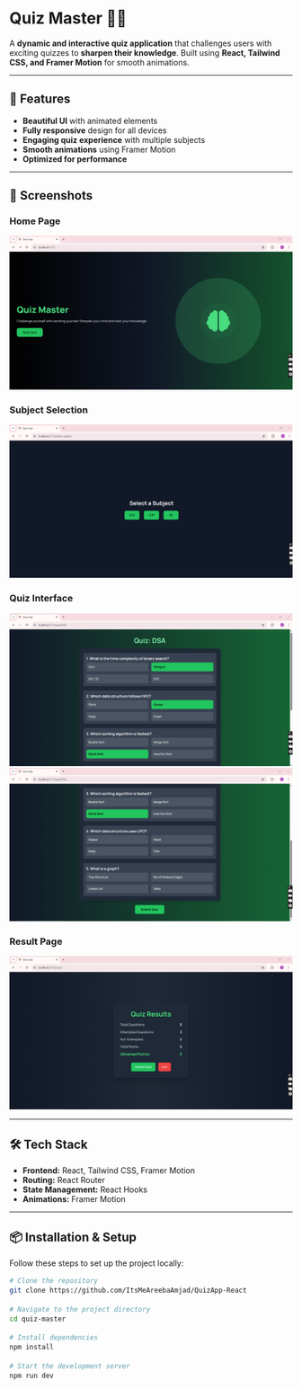 # Quiz Master 🧠🎯  
A **dynamic and interactive quiz application** that challenges users with exciting quizzes to **sharpen their knowledge**. Built using **React, Tailwind CSS, and Framer Motion** for smooth animations.

---

## 🚀 Features  
- **Beautiful UI** with animated elements  
- **Fully responsive** design for all devices  
- **Engaging quiz experience** with multiple subjects  
- **Smooth animations** using Framer Motion  
- **Optimized for performance**  

---

## 📸 Screenshots  
### Home Page  
![Home Page](https://github.com/ItsMeAreebaAmjad/QuizApp-React/blob/main/image1.png)  

### Subject Selection  
![Subject Selection](https://github.com/ItsMeAreebaAmjad/QuizApp-React/blob/main/image2.png)  

### Quiz Interface  
![Quiz Interface](https://github.com/ItsMeAreebaAmjad/QuizApp-React/blob/main/image3.png)  
![Quiz Interface Part2](https://github.com/ItsMeAreebaAmjad/QuizApp-React/blob/main/image4.png)

### Result Page  
![Result Page](https://github.com/ItsMeAreebaAmjad/QuizApp-React/blob/main/image5.png)  

---

## 🛠️ Tech Stack  
- **Frontend:** React, Tailwind CSS, Framer Motion  
- **Routing:** React Router  
- **State Management:** React Hooks  
- **Animations:** Framer Motion  

---

## 📦 Installation & Setup  
Follow these steps to set up the project locally:  

```bash
# Clone the repository
git clone https://github.com/ItsMeAreebaAmjad/QuizApp-React

# Navigate to the project directory
cd quiz-master

# Install dependencies
npm install

# Start the development server
npm run dev
